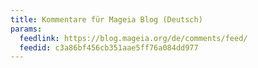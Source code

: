 ```yaml
---
title: Kommentare für Mageia Blog (Deutsch)
params:
  feedlink: https://blog.mageia.org/de/comments/feed/
  feedid: c3a86bf456cb351aae5ff76a084dd977
---
```

